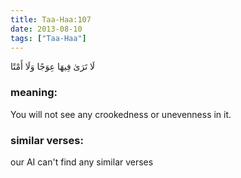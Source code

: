 ```yaml
---
title: Taa-Haa:107
date: 2013-08-10
tags: ["Taa-Haa"]
---
```

لَا تَرَىٰ فِيهَا عِوَجًا وَلَا أَمْتًا
### meaning: 
You will not see any crookedness or unevenness in it.
### similar verses: 

our AI can't find any similar verses




